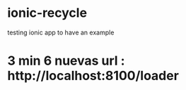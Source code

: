 # ionic-recycle
testing ionic app to have an example 

# 3 min 6   nuevas url : http://localhost:8100/loader